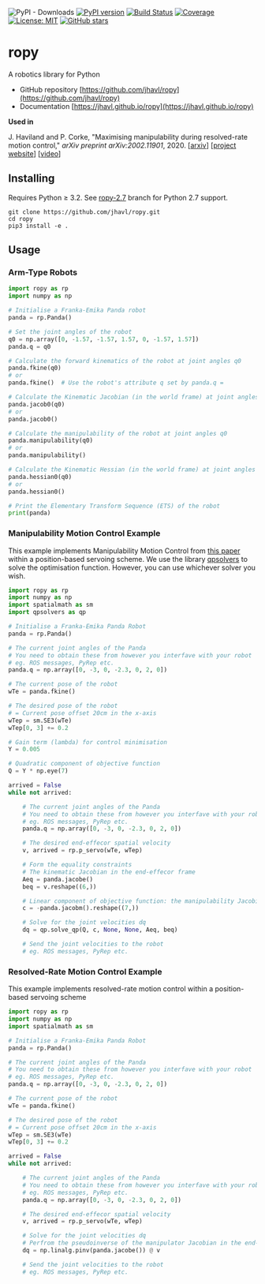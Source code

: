 ![PyPI - Downloads](https://img.shields.io/pypi/dm/ropy)
[![PyPI version](https://badge.fury.io/py/ropy.svg)](https://badge.fury.io/py/ropy)
[![Build Status](https://github.com/jhavl/ropy/workflows/build/badge.svg?branch=master)](https://github.com/jhavl/ropy/actions?query=workflow%3Abuild)
[![Coverage](https://codecov.io/gh/jhavl/ropy/branch/master/graph/badge.svg)](https://codecov.io/gh/jhavl/ropy)
[![License: MIT](https://img.shields.io/badge/License-MIT-yellow.svg)](https://opensource.org/licenses/MIT)
[![GitHub stars](https://img.shields.io/github/stars/jhavl/ropy.svg?style=social&label=Star)](https://GitHub.com/jhavl/ropy/stargazers/)

# ropy
A robotics library for Python

* GitHub repository [https://github.com/jhavl/ropy](https://github.com/jhavl/ropy)      
* Documentation [https://jhavl.github.io/ropy](https://jhavl.github.io/ropy)


**Used in**

J. Haviland and P. Corke, "Maximising  manipulability  during  resolved-rate  motion control," _arXiv preprint arXiv:2002.11901_, 2020.
[[arxiv](https://arxiv.org/abs/2002.11901)] [[project website](https://jhavl.github.io/mmc)] [[video](https://youtu.be/zBGLPoPNZ10)]


## Installing

Requires Python ≥ 3.2. See [ropy-2.7](https://github.com/jhavl/ropy/tree/ropy-2.7) branch for Python 2.7 support.

```shell script
git clone https://github.com/jhavl/ropy.git
cd ropy
pip3 install -e .
```

## Usage

### Arm-Type Robots

```python
import ropy as rp
import numpy as np

# Initialise a Franka-Emika Panda robot
panda = rp.Panda()

# Set the joint angles of the robot
q0 = np.array([0, -1.57, -1.57, 1.57, 0, -1.57, 1.57])
panda.q = q0

# Calculate the forward kinematics of the robot at joint angles q0
panda.fkine(q0)
# or
panda.fkine()  # Use the robot's attribute q set by panda.q =

# Calculate the Kinematic Jacobian (in the world frame) at joint angles q0
panda.jacob0(q0)
# or
panda.jacob0()

# Calculate the manipulability of the robot at joint angles q0
panda.manipulability(q0)
# or
panda.manipulability()

# Calculate the Kinematic Hessian (in the world frame) at joint angles q0
panda.hessian0(q0)
# or
panda.hessian0()

# Print the Elementary Transform Sequence (ETS) of the robot
print(panda)

```

### Manipulability Motion Control Example
This example implements Manipulability Motion Control from [this paper](https://arxiv.org/abs/2002.11901) within a position-based servoing scheme. We use the library [qpsolvers](https://pypi.org/project/qpsolvers/) to solve the optimisation function. However, you can use whichever solver you wish.

```python
import ropy as rp
import numpy as np
import spatialmath as sm
import qpsolvers as qp

# Initialise a Franka-Emika Panda Robot
panda = rp.Panda()

# The current joint angles of the Panda
# You need to obtain these from however you interfave with your robot
# eg. ROS messages, PyRep etc.
panda.q = np.array([0, -3, 0, -2.3, 0, 2, 0])

# The current pose of the robot
wTe = panda.fkine()

# The desired pose of the robot
# = Current pose offset 20cm in the x-axis
wTep = sm.SE3(wTe)
wTep[0, 3] += 0.2

# Gain term (lambda) for control minimisation
Y = 0.005

# Quadratic component of objective function
Q = Y * np.eye(7)

arrived = False
while not arrived:

    # The current joint angles of the Panda
    # You need to obtain these from however you interfave with your robot
    # eg. ROS messages, PyRep etc.
    panda.q = np.array([0, -3, 0, -2.3, 0, 2, 0])

    # The desired end-effecor spatial velocity
    v, arrived = rp.p_servo(wTe, wTep)

    # Form the equality constraints
    # The kinematic Jacobian in the end-effecor frame
    Aeq = panda.jacobe()
    beq = v.reshape((6,))

    # Linear component of objective function: the manipulability Jacobian
    c = -panda.jacobm().reshape((7,))

    # Solve for the joint velocities dq
    dq = qp.solve_qp(Q, c, None, None, Aeq, beq)

    # Send the joint velocities to the robot
    # eg. ROS messages, PyRep etc.
```

### Resolved-Rate Motion Control Example
This example implements resolved-rate motion control within a position-based servoing scheme

```python
import ropy as rp
import numpy as np
import spatialmath as sm

# Initialise a Franka-Emika Panda Robot
panda = rp.Panda()

# The current joint angles of the Panda
# You need to obtain these from however you interfave with your robot
# eg. ROS messages, PyRep etc.
panda.q = np.array([0, -3, 0, -2.3, 0, 2, 0])

# The current pose of the robot
wTe = panda.fkine()

# The desired pose of the robot
# = Current pose offset 20cm in the x-axis
wTep = sm.SE3(wTe)
wTep[0, 3] += 0.2

arrived = False
while not arrived:

    # The current joint angles of the Panda
    # You need to obtain these from however you interfave with your robot
    # eg. ROS messages, PyRep etc.
    panda.q = np.array([0, -3, 0, -2.3, 0, 2, 0])

    # The desired end-effecor spatial velocity
    v, arrived = rp.p_servo(wTe, wTep)

    # Solve for the joint velocities dq
    # Perfrom the pseudoinverse of the manipulator Jacobian in the end-effector frame
    dq = np.linalg.pinv(panda.jacobe()) @ v

    # Send the joint velocities to the robot
    # eg. ROS messages, PyRep etc.
```
